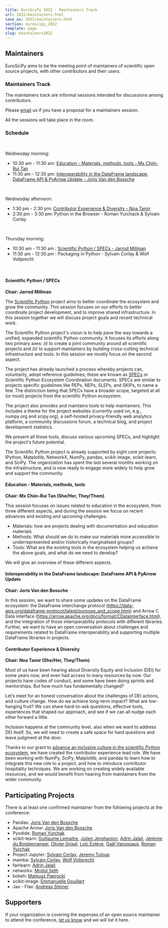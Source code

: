 ```yaml
---
title: EuroSciPy 2022 - Maintainers Track
url: 2022/maintainers.html
save_as: 2022/maintainers.html
section: euroscipy_2022
template: page
slug: maintainers2022
---
```


## Maintainers
EuroSciPy aims to be the meeting point of maintainers of scientific open source
projects, with other contributors and their users.

### Maintainers Track

The maintainers track are informal sessions intended for discussions among
contributors.

Please [email](mailto:maintainers@euroscipy.org) us if you have a proposal for
a maintainers session.

All the sessions will take place in the <TBA> room.

### Schedule

<br>

Wednesday morning:

* 10:30 am - 11:30 am: [Education - Materials, methods, tools - Mx Chiin-Rui Tan](#edu)
* 11:30 am - 12:30 pm: [Interoperability in the DataFrame landscape: DataFrame API & PyArrow Update - Joris Van den Bossche](#df)

<br>

Wednesday afternoon:

* 1:30 pm - 2:30 pm: [Contributor Experience & Diversity - Noa Tamir](#divers)
* 2:30 pm - 3:30 pm: Python in the Browser - Roman Yurchack & Sylvain Corlay

<br>

Thursday morning:

* 10:30 am - 11:30 am : [Scientific Python / SPECs  - Jarrod Millman](#specs)
* 11:30 am - 12:30 pm : Packaging in Python - Sylvain Corlay & Wolf Vollprecht

<br>

#### <a name="specs"></a> Scientific Python / SPECs
**Chair: Jarrod Millman**

The [Scientific Python](https://scientific-python.org/) project aims to better
coordinate the ecosystem and grow the community. This session focuses on our
efforts to better coordinate project development, and to improve shared
infrastructure. In this session together we will discuss project goals and
recent technical work.

The Scientific Python project's vision is to help pave the way towards a
unified, expanded scientific Python community. It focuses its efforts along two
primary axes: _(i)_ to create a joint community around all scientific projects
and _(ii)_ to support maintainers by building cross-cutting technical
infrastructure and tools. In this session we mostly focus on the second aspect.

The project has already launched a process whereby projects can, voluntarily,
adopt reference guidelines; these are known as
[SPECs](https://scientific-python.org/specs/) or Scientific Python Ecosystem
Coordination documents. SPECs are similar to projects specific guidelines like
PEPs, NEPs, SLEPs, and SKIPs, to name a few. The distinction being that SPECs
have a broader scope, targeted at all (or most) projects from the scientific
Python ecosystem.

The project also provides and maintains tools to help maintainers. This
includes a theme for the project websites (currently used on, e.g., numpy.org
and scipy.org), a self-hosted privacy-friendly web analytics platform, a
community discussions forum, a technical blog, and project development
statistics.

We present all these tools, discuss various upcoming SPECs, and highlight the
project's future potential.

The Scientific Python project is already supported by eight core projects:
IPython, Matplotlib, NetworkX, NumPy, pandas, scikit-image, scikit-learn, and
SciPy. The organization has spent the last several months working on the
infrastructure, and is now ready to engage more widely to help grow and support
the community.

#### <a name="edu"></a> Education - Materials, methods, tools
**Chair: Mx Chiin-Rui Tan (She/Her, They/Them)**

This session focuses on issues related to education in the ecosystem, from
three different aspects, and during the session we focus on recent advances and
existing and upcoming challenges.

- Materials: how are projects dealing with documentation and education
  materials
- Methods: What should we do to make our materials more accessible to
  underrepresented and/or historically marginalised groups?
- Tools: What are the existing tools in the ecosystem helping us achieve the
  above goals, and what do we need to develop?

We will give an overview of these different aspects.

#### <a name="df"></a> Interoperability in the DataFrame landscape: DataFrame API & PyArrow Update
**Chair: Joris Van den Bossche**

In this session, we want to share some updates on the DataFrame ecosystem: the DataFrame
interchange protocol (https://data-apis.org/dataframe-protocol/latest/purpose_and_scope.html)
and Arrow C Data interface (https://arrow.apache.org/docs/format/CDataInterface.html),
and the integration of those interoperability protocols with different libraries. Further, we
want to have an open conversation about challenges and requirements related to DataFrame
interoperability and supporting multiple DataFrame libraries in projects.

#### <a name="divers"></a> Contributor Experience & Diversity
**Chair: Noa Tamir (She/Her, They/Them)**

Most of us have been hearing about Diversity Equity and Inclusion (DEI) for some
years now, and even had access to many resources by now.
Our projects have codes of conduct, and some have been doing sprints and
mentorships. But how much has fundamentally changed?

Let’s meet for an honest conversation about the challenges of DEI actions, and
culture change. How do we achieve long-term impact? What are low-hanging fruit?
We can share hard-to-ask questions, effective tools, experiences that shaped our
approach, and see if we can all nudge each other forward a little.

Inclusion happens at the community level, also when we want to address DEI
itself. So, we will need to create a safe space for hard questions and leave
judgment at the door.

Thanks to our grant to [advance an inclusive culture in the scientific Python
ecosystem](https://figshare.com/articles/online_resource/Advancing_an_inclusive_culture_in_the_scientific_Python_ecosystem/16548063), we have created the contributor experience lead role. We have been
working with NumPy, SciPy, Matplotlib, and pandas to learn how to integrate this
new role to a project, and how to introduce contributor hospitality techniques.
We are working on creating widely available resources, and we would benefit from
hearing from maintainers from the wider community.

## Participating Projects
There is at least one confirmed maintainer from the following projects at the
conference:

- Pandas: [Joris Van den Bossche](https://github.com/jorisvandenbossche)
- Apache Arrow: [Joris Van den Bossche](https://github.com/jorisvandenbossche)
- Pyodide: [Roman Yurchak](https://github.com/rth)
- scikit-learn: [Guillaume Lemaitre](https://github.com/glemaitre), [Julien Jerphanion](https://github.com/jjerphan), [Adrin Jalali](https://github.com/adrinjalali/), [Jérémie du Boisberranger](https://github.com/jeremiedbb), [Olivier Grisel](https://github.com/ogrisel), [Loïc Estève](https://github.com/lesteve), [Gaël Varoquaux](https://github.com/GaelVaroquaux), [Roman Yurchak](https://github.com/rth)
- Project Jupyter: [Sylvain Corlay](https://github.com/SylvainCorlay), [Jeremy Tuloup](https://github.com/jtpio)
- mamba: [Sylvain Corlay](https://github.com/SylvainCorlay), [Wolf Vollprecht](https://github.com/wolfv)
- fairlearn: [Adrin Jalali](https://github.com/adrinjalali/)
- networkx: [Mridul Seth](https://github.com/MridulS)
- bokeh: [Mateusz Paprocki](https://github.com/mattpap)
- scikit-image: [Emmanuelle Gouillart](https://github.com/emmanuelle)
- Jax - Flax: [Andreas Steiner](https://github.com/andsteing)

## Supporters

If your organization is covering the expenses of an open source maintainer to
attend the conference, [let us know](mailto:maintainers@euroscipy.org) and we
will list it here.

